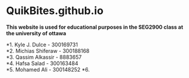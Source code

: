 # QuikBites.github.io

**This website is used for educational purposes in the SEG2900 class at the university of ottawa**



*1. Kyle J. Dulce - 300169731<br/>
*2. Michias Shiferaw - 300188168<br/>
*3. Qassim Alkassir - 8883657<br/>
*4. Hafsa Salad - 300163484<br/>
*5. Mohamed Ali - 300148252
*6.

